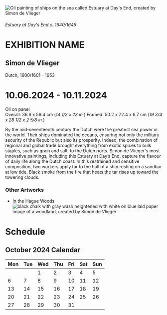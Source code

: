 <body>
  <img src="https://github.com/user-attachments/assets/ea7da39d-85fc-4c10-904b-33e697f8ac63" alt="Oil painting of ships on the sea called Estuary at Day's End, created by Simon de Vlieger"/>
  <h6>Estuary at Day's End c. 1640/1645</h6>

  <h1>EXHIBITION NAME</h1>
  <h2><strong>Simon de Vlieger</strong></h2> 
  <p>Dutch, 1600/1601 - 1653</p>
  <h1>10.06.2024 - 10.11.2024</h1>
  
  <div id="introduction">
    <p>Oil on panel <br>
    Overall: 36.8 x 58.4 cm (<em>14 1/2 x 23 in.</em>)
    Framed: 50.2 x 72.4 x 6.7 cm (<em>19 3/4 x 28 1/2 x 2 5/8 in.</em>)

  By the mid-seventeenth century the Dutch were the greatest sea power in the world. Their ships dominated the oceans, ensuring not only the military security of the Republic but also its prosperity. Indeed, the          combination of regional and global trade brought everything from exotic spices to bulk staples, such as grain and salt, to the Dutch ports. Simon de Vlieger's most innovative paintings, including this Estuary at        Day’s End, capture the flavour of daily life along the Dutch coast. In this restrained and sensitive composition, two workers apply tar to the hull of a ship resting on a sandbar at low tide. Black smoke from the fire that heats the tar rises up toward the towering clouds.</p>
    </div>
  <div id="media">  
    <h3>Other Artworks</h3>
    <ul>
      <li>In the Hague Woods</li>
      <img src="https://github.com/user-attachments/assets/3395d4a3-fb98-4ac8-b0a4-498f3cbb1eb0" alt="black chalk with gray wash heightened with white on blue laid paper image of a woodland, created by Simon de Vlieger"/>
  </div>
  
<div id="calendar">
  <!DOCTYPE html>  
  <html lang="en">
  <head>
  <meta charset="UTF-8">
  <meta name="viewport"
  content="width=device-width, initial-scale=1">
  
  <h1><strong>Schedule</strong></h1>
</head>
<body>
<h2>October 2024 Calendar</h2>
  <table>
    <thead>
      <tr>
        <th>Mon</th>
        <th>Tue</th>
        <th>Wed</th>
        <th>Thu</th>
        <th>Fri</th>
        <th>Sat</th>
        <th>Sun</th>
      </tr>
    </thead>
    <tbody>
      <tr>
        <td></td>
        <td></td>
        <td class="today">1</td>
        <td>2</td>
        <td>3</td>
        <td>4</td>
        <td>5</td>
      </tr>
      <tr>
        <td>6</td>
        <td>7</td>
        <td>8</td>
        <td>9</td>
        <td>10</td>
        <td>11</td>
        <td>12</td>
      </tr>
      <tr>
        <td>13</td>
        <td>14</td>
        <td>15</td>
        <td>16</td>
        <td>17</td>
        <td>18</td>
        <td>19</td>
      </tr>
      <tr>
        <td>20</td>
        <td>21</td>
        <td>22</td>
        <td>23</td>
        <td>24</td>
        <td>25</td>
        <td>26</td>
      </tr>
      <tr>
        <td>27</td>
        <td>28</td>
        <td>29</td>
        <td>30</td>
        <td>31</td>
        <td></td>
        <td></td>
      </tr>
    </tbody>
  </table>

  </html>
    </div>
</body>

